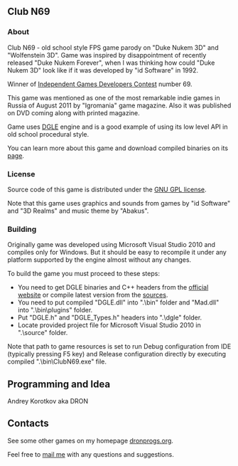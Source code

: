 ## Club N69

### About

Club N69 - old school style FPS game parody on "Duke Nukem 3D" and "Wolfenstein 3D".
Game was inspired by disappointment of recently released "Duke Nukem Forever", when I was thinking how could "Duke Nukem 3D" look like if it was developed by "id Software" in 1992.

Winner of [Independent Games Developers Contest](http://igdc.ru) number 69.

This game was mentioned as one of the most remarkable indie games in Russia of August 2011 by "Igromania" game magazine. Also it was published on DVD coming along with printed magazine.

Game uses [DGLE](http://dglengine.org) engine and is a good example of using its low level API in old school procedural style.

You can learn more about this game and download compiled binaries on its [page](http://dronprogs.org#project-club69).

### License

Source code of this game is distributed under the [GNU GPL license](https://en.wikipedia.org/wiki/GNU_General_Public_License).

Note that this game uses graphics and sounds from games by "id Software" and "3D Realms" and music theme by "Abakus".

### Building

Originally game was developed using Microsoft Visual Studio 2010 and compiles only for Windows.
But it should be easy to recompile it under any platform supported by the engine almost without any changes.

To build the game you must proceed to these steps:
* You need to get DGLE binaries and C++ headers from the [official website](http://dglengine.org) or compile latest version from the [sources](https://github.com/DGLE-HQ/DGLE).
* You need to put compiled "DGLE.dll" into ".\bin\" folder and "Mad.dll" into ".\bin\plugins\" folder.
* Put "DGLE.h" and "DGLE_Types.h" headers into ".\dgle\" folder.
* Locate provided project file for Microsoft Visual Studio 2010 in ".\source\" folder.

Note that path to game resources is set to run Debug configuration from IDE (typically pressing F5 key) and Release configuration directly by executing compiled ".\bin\ClubN69.exe" file.

## Programming and Idea

Andrey Korotkov aka DRON

## Contacts

See some other games on my homepage [dronprogs.org](http://dronprogs.org).

Feel free to [mail me](mailto:dron@dronprogs.org) with any questions and suggestions.
